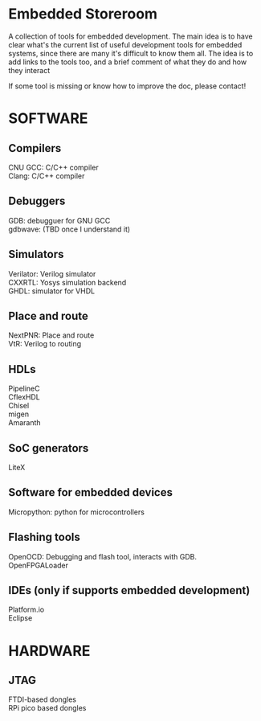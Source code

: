 # Embedded Storeroom

A collection of tools for embedded development. The main idea is to have clear what's the current list of useful development tools for embedded systems, since there are many it's difficult to know them all.
The idea is to add links to the tools too, and a brief comment of what they do and how they interact

If some tool is missing or know how to improve the doc, please contact!

# SOFTWARE

## Compilers
CNU GCC: C/C++ compiler<br>
Clang: C/C++ compiler<br>

## Debuggers
GDB: debugguer for GNU GCC<br>
gdbwave: (TBD once I understand it)<br>

## Simulators
Verilator: Verilog simulator<br>
CXXRTL: Yosys simulation backend<br>
GHDL: simulator for VHDL

## Place and route
NextPNR: Place and route<br>
VtR: Verilog to routing<br>

## HDLs
PipelineC<br>
CflexHDL<br>
Chisel<br>
migen<br>
Amaranth<br>

## SoC generators
LiteX<br>

## Software for embedded devices
Micropython: python for microcontrollers<br>

## Flashing tools
OpenOCD: Debugging and flash tool, interacts with GDB.<br>
OpenFPGALoader<br>

## IDEs (only if supports embedded development)
Platform.io<br>
Eclipse<br>

# HARDWARE

## JTAG
FTDI-based dongles<br>
RPi pico based dongles<br>


